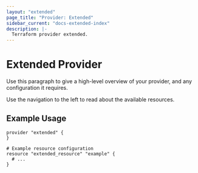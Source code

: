 ```yaml
---
layout: "extended"
page_title: "Provider: Extended"
sidebar_current: "docs-extended-index"
description: |-
  Terraform provider extended.
---
```


# Extended Provider

Use this paragraph to give a high-level overview of your provider, and any configuration it requires.

Use the navigation to the left to read about the available resources.

## Example Usage

```hcl
provider "extended" {
}

# Example resource configuration
resource "extended_resource" "example" {
  # ...
}
```
